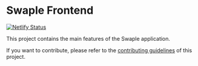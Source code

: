 # Swaple Frontend

[![Netlify Status](https://api.netlify.com/api/v1/badges/7bebf1a3-be7b-4165-afd1-446256acd5e3/deploy-status)](https://app.netlify.com/sites/Multiswap-prod/deploys)

This project contains the main features of the Swaple application.

If you want to contribute, please refer to the [contributing guidelines](./CONTRIBUTING.md) of this project.

